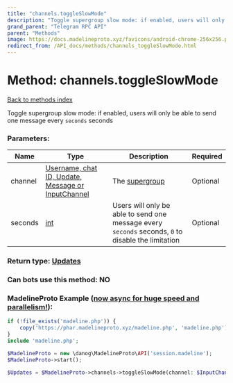 ```yaml
---
title: "channels.toggleSlowMode"
description: "Toggle supergroup slow mode: if enabled, users will only be able to send one message every `seconds` seconds"
grand_parent: "Telegram RPC API"
parent: "Methods"
image: https://docs.madelineproto.xyz/favicons/android-chrome-256x256.png
redirect_from: /API_docs/methods/channels_toggleSlowMode.html
---
```

# Method: channels.toggleSlowMode
[Back to methods index](index.html)



Toggle supergroup slow mode: if enabled, users will only be able to send one message every `seconds` seconds

### Parameters:

| Name     |    Type       | Description | Required |
|----------|---------------|-------------|----------|
|channel|[Username, chat ID, Update, Message or InputChannel](/API_docs/types/InputChannel.html) | The [supergroup](https://core.telegram.org/api/channel) | Optional|
|seconds|[int](/API_docs/types/int.html) | Users will only be able to send one message every `seconds` seconds, `0` to disable the limitation | Optional|


### Return type: [Updates](/API_docs/types/Updates.html)

### Can bots use this method: **NO**


### MadelineProto Example ([now async for huge speed and parallelism!](https://docs.madelineproto.xyz/docs/ASYNC.html)):


```php
if (!file_exists('madeline.php')) {
    copy('https://phar.madelineproto.xyz/madeline.php', 'madeline.php');
}
include 'madeline.php';

$MadelineProto = new \danog\MadelineProto\API('session.madeline');
$MadelineProto->start();

$Updates = $MadelineProto->channels->toggleSlowMode(channel: $InputChannel, seconds: $int, );
```

